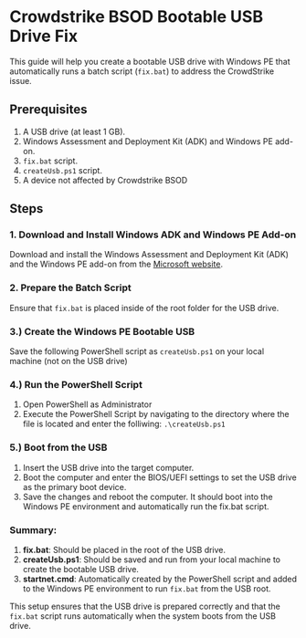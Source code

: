 # Crowdstrike BSOD Bootable USB Drive Fix

This guide will help you create a bootable USB drive with Windows PE that automatically runs a batch script (`fix.bat`) to address the CrowdStrike issue.

## Prerequisites

1. A USB drive (at least 1 GB).
2. Windows Assessment and Deployment Kit (ADK) and Windows PE add-on.
3. `fix.bat` script.
4. `createUsb.ps1` script.
5. A device not affected by Crowdstrike BSOD

## Steps

### 1. Download and Install Windows ADK and Windows PE Add-on

Download and install the Windows Assessment and Deployment Kit (ADK) and the Windows PE add-on from the [Microsoft website](https://docs.microsoft.com/en-us/windows-hardware/get-started/adk-install).

### 2. Prepare the Batch Script

Ensure that `fix.bat` is placed inside of the root folder for the USB drive.

### 3.) Create the Windows PE Bootable USB

Save the following PowerShell script as `createUsb.ps1` on your local machine (not on the USB drive)

### 4.) Run the PowerShell Script

1. Open PowerShell as Administrator
2. Execute the PowerShell Script by navigating to the directory where the file is located and enter the folliwing: `.\createUsb.ps1`

### 5.) Boot from the USB

1. Insert the USB drive into the target computer.
2. Boot the computer and enter the BIOS/UEFI settings to set the USB drive as the primary boot device.
3. Save the changes and reboot the computer. It should boot into the Windows PE environment and automatically run the fix.bat script.

### Summary:
1. **fix.bat**: Should be placed in the root of the USB drive.
2. **createUsb.ps1**: Should be saved and run from your local machine to create the bootable USB drive.
3. **startnet.cmd**: Automatically created by the PowerShell script and added to the Windows PE environment to run `fix.bat` from the USB root.


This setup ensures that the USB drive is prepared correctly and that the `fix.bat` script runs automatically when the system boots from the USB drive.
